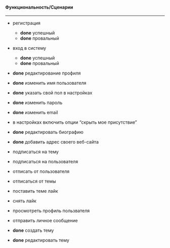 #### Функциональность/Сценарии
___

* регистрация         
    * __done__ успешный                       
    * __done__ провальный                                                                 
* вход в систему
    * __done__ успешный
    * __done__ провальный
* __done__ редактирование профиля
* __done__ изменить имя пользователя
* __done__ указать свой пол в настройках
* __done__ изменить пароль
* __done__ изменить email
* в настройках включить опции “скрыть мое присутствие”
* __done__ редактировать биографию
* __done__ добавить адрес своего веб-сайта 


* подписаться на тему
* подписаться на пользователя
* отписать от пользователя
* отписаться от темы
* поставить теме лайк
* снять лайк
* просмотреть профиль пользвателя
* отправить личное сообщение


* __done__ создать тему
* __done__ редактировать тему






